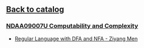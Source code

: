 ## [Back to catalog](/UCPH_courses)

### [NDAA09007U Computability and Complexity](https://kurser.ku.dk/course/ndaa09007u)

 - [Regular Language with DFA and NFA - Ziyang Men](https://www.cnblogs.com/romaLzhih/p/14410469.html)
